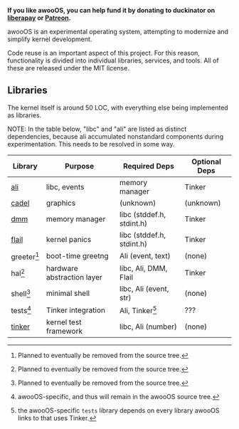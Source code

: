 ---
---

**If you like awooOS, you can help fund it by donating to duckinator on
[liberapay](https://liberapay.com/duckinator/) or
[Patreon](https://patreon.com/duckinator).**

awooOS is an experimental operating system, attempting to modernize and
simplify kernel development.

Code reuse is an important aspect of this project. For this reason,
functionality is divided into individual libraries, services, and tools.
All of these are released under the MIT license.

## Libraries

The kernel itself is around 50 LOC, with everything else being implemented
as libraries.

NOTE: In the table below, "libc" and "ali" are listed as distinct
dependencies, because ali accumulated nonstandard components during
experimentation. This needs to be resolved in some way.

| Library     | Purpose           | Required Deps            | Optional Deps |
|-------------|-------------------|--------------------------|---------------|
| [ali][1]    | libc, events      | memory manager           | Tinker        |
| [cadel][2]  | graphics          | (unknown)                | (unknown)     |
| [dmm][3]    | memory manager    | libc (stddef.h, stdint.h)| Tinker        |
| [flail][4]  | kernel panics     | libc (stddef.h, stdint.h)| Tinker        |
| greeter[^1] | boot-time greetng | Ali (event, text)        | (none)        |
| hal[^1]     | hardware abstraction layer | libc, Ali, DMM, Flail   | Tinker|
| shell[^1]   | minimal shell     | libc, Ali (event, str)   | (none)        |
| tests[^2]   | Tinker integration| Ali, Tinker[^3]          | ???           |
| [tinker][6] | kernel test framework | libc, Ali (number)   | (none)        |

[^1]: Planned to eventually be removed from the source tree.
[^2]: awooOS-specific, and thus will remain in the awooOS source tree.
[^3]: the awooOS-specific `tests` library depends on every library awooOS links to that uses Tinker.

[1]: https://github.com/awooos/ali
[2]: https://github.com/awooos/cadel
[3]: https://github.com/awooos/dmm
[4]: https://github.com/awooos/flail
[5]: https://github.com/awooos/hal
[6]: https://github.com/awooos/tinker
